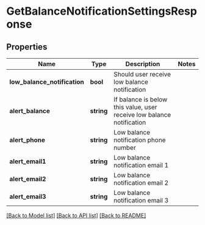# GetBalanceNotificationSettingsResponse

## Properties
Name | Type | Description | Notes
------------ | ------------- | ------------- | -------------
**low_balance_notification** | **bool** | Should user receive low balance notification | 
**alert_balance** | **string** | If balance is below this value, user receive low balance notification | 
**alert_phone** | **string** | Low balance notification phone number | 
**alert_email1** | **string** | Low balance notification email 1 | 
**alert_email2** | **string** | Low balance notification email 2 | 
**alert_email3** | **string** | Low balance notification email 3 | 

[[Back to Model list]](../README.md#documentation-for-models) [[Back to API list]](../README.md#documentation-for-api-endpoints) [[Back to README]](../README.md)


